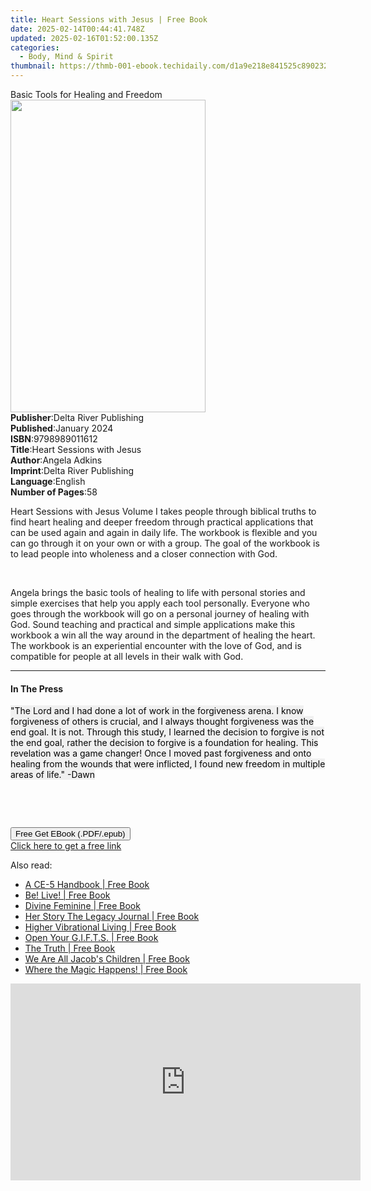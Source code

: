 ```yaml
---
title: Heart Sessions with Jesus | Free Book
date: 2025-02-14T00:44:41.748Z
updated: 2025-02-16T01:52:00.135Z
categories:
  - Body, Mind & Spirit
thumbnail: https://thmb-001-ebook.techidaily.com/d1a9e218e841525c89023256dcf57a26148f8925ec4a1bdb5c5300e5894befab.jpg
---
```

<main id="book-container">
  <div class="flex flex-col">
    <div class="book-brief flex-1 py-6 px-4 sm:p-6 md:py-10 md:px-8">
      <!-- brief-->
      <div class="book-brief-main">Basic Tools for Healing and Freedom</div>
    </div>
    <div
      class="book-meta-info flex-1 grid gap-4 col-start-1 col-end-3 row-start-1 sm:mb-6 sm:grid-cols-4 lg:gap-6 lg:col-start-2 lg:row-end-6 lg:row-span-6 lg:mb-0"
    >
      <div
        class="book-meta-info-left place-content-center mt-4 p-4 text-sm leading-6 col-start-2 col-span-2 dark:text-slate-400"
      >
        <img
          class="w-full h-500 object-cover rounded-lg sm:h-255 sm:col-span-2 lg:col-span-full"
          src="https://img-001-ebook.techidaily.com/d9d358dd38bebc17ddae9910be825ce7f895b0120a5a7d0c0e13c91f0b8a827c.jpg"
          alt=""
          width="312"
          height="500"
        />
      </div>
      <div
        class="book-meta-info-right mt-2 col-start-1 row-start-2 col-span-3 self-center"
      >
        <!-- meta data  -->
        <div class="flex flex-col px-4 md:px-8">
          <div class="flex-1">
            <strong>Publisher</strong>:<span class="px-2"
              >Delta River Publishing</span
            >
          </div>
          <div class="flex-1">
            <strong>Published</strong>:<span class="px-2">January 2024</span>
          </div>
          <div class="flex-1">
            <strong>ISBN</strong>:<span class="px-2">9798989011612</span>
          </div>
          <div class="flex-1">
            <strong>Title</strong>:<span class="px-2"
              >Heart Sessions with Jesus</span
            >
          </div>
          <div class="flex-1">
            <strong>Author</strong>:<span class="px-2">Angela Adkins</span>
          </div>
          <div class="flex-1">
            <strong>Imprint</strong>:<span class="px-2"
              >Delta River Publishing</span
            >
          </div>
          <div class="flex-1">
            <strong>Language</strong>:<span class="px-2">English</span>
          </div>
          <div class="flex-1">
            <strong>Number of Pages</strong>:<span class="px-2">58</span>
          </div>
        </div>
      </div>
    </div>
    <div class="book-description flex-1 py-6 px-4 sm:p-6 md:py-10 md:px-8">
      <div class="book-description-main">
        <div accordion-content="" id="description">
          <p>
            Heart Sessions with Jesus Volume I takes people through biblical
            truths to find heart healing and deeper freedom through practical
            applications that can be used again and again in daily life. The
            workbook is flexible and you can go through it on your own or with a
            group. The goal of the workbook is to lead people into wholeness and
            a closer connection with God.
          </p>
          <p><br /></p>
          <p>
            Angela brings the basic tools of healing to life with personal
            stories and simple exercises that help you apply each tool
            personally. Everyone who goes through the workbook will go on a
            personal journey of healing with God. Sound teaching and practical
            and simple applications make this workbook a win all the way around
            in the department of healing the heart. The workbook is an
            experiential encounter with the love of God, and is compatible for
            people at all levels in their walk with God.
          </p>
        </div>
      </div>
    </div>
    <div class="book-excerpts flex-1 py-6 px-4 sm:p-6 md:py-10 md:px-8">
      <!-- excerpts-->
      <div class="book-excerpts-main">
        <hr />
        <h4 class="placeholder placeholder-heading">
          <span>In The Press</span>
        </h4>
        <p></p>
        <p>
          <span
            style="
              background-color: rgba(240, 240, 240, 1);
              color: rgba(5, 5, 5, 1);
            "
            >"The Lord and I had done a lot of work in the forgiveness arena. I
            know forgiveness of others is crucial, and I always thought
            forgiveness was the end goal. It is not. Through this study, I
            learned the decision to forgive is not the end goal, rather the
            decision to forgive is a foundation for healing. This revelation was
            a game changer! Once I moved past forgiveness and onto healing from
            the wounds that were inflicted, I found new freedom in multiple
            areas of life." -Dawn</span
          >
        </p>
        <p><br /></p>
        <p>
          <span
            style="
              background-color: rgba(240, 240, 240, 1);
              color: rgba(5, 5, 5, 1);
            "
            ><span>﻿</span></span
          >
        </p>
        <p></p>
      </div>
    </div>
    <div
      class="book-about-author flex-1 py-6 px-4 sm:p-6 md:py-10 md:px-8"
    ></div>
    <div class="book-free-get flex-1 py-6 px-4 sm:p-6 md:py-10 md:px-8">
      <button
        id="btn-free-get"
        class="bg-blue-500 hover:bg-blue-700 text-white font-bold py-2 px-4 rounded"
      >
        Free Get EBook (.PDF/.epub)
      </button>
      <div id="countdown-display" class="px-2 text-lg mt-2"></div>
      <a
        id="free-link"
        class="hidden bg-blue-500 hover:bg-blue-700 text-white font-bold py-2 px-4 rounded"
        href="https://www.ebooks.com/en-us/book/211239268/heart-sessions-with-jesus/angela-adkins/"
        target="_blank"
        >Click here to get a free link</a
      >
    </div>
    <script>
      let countdownTime = 0;
      let countdownInterval = null;
      document
        .getElementById('btn-free-get')
        .addEventListener('click', startCountdown);
      function startCountdown() {
        countdownTime = new Date().getTime() + 60000 * 3;
        countdownInterval = setInterval(updateCountdown, 1000);
        document.getElementById('btn-free-get').disabled = true;
        document
          .getElementById('btn-free-get')
          .classList.add('bg-gray-500', 'cursor-not-allowed');
      }
      function updateCountdown() {
        let currentTime = new Date().getTime();
        let timeLeft = countdownTime - currentTime;
        let secondsLeft = Math.floor(timeLeft / 1000);
        document.getElementById('countdown-display').innerHTML =
          `Remaining time: ${secondsLeft} seconds.`;
        if (secondsLeft <= 0) {
          clearInterval(countdownInterval);
          document.getElementById('btn-free-get').classList.add('hidden');
          document.getElementById('free-link').classList.remove('hidden');
          document.getElementById('countdown-display').innerHTML = '';
        }
      }
    </script>
  </div>
</main>

<ins class="adsbygoogle"
      style="display:block"
      data-ad-client="ca-pub-7571918770474297"
      data-ad-slot="8358498916"
      data-ad-format="auto"
      data-full-width-responsive="true"></ins>
    

<span class="atpl-alsoreadstyle">Also read:</span>
<div><ul>
<li><a href="https://novels-ebooks.techidaily.com/209863500-9781999425517-a-ce-5-handbook/"><u>A CE-5 Handbook | Free Book</u></a></li>
<li><a href="https://novels-ebooks.techidaily.com/209863616-9781949362268-be-live/"><u>Be! Live! | Free Book</u></a></li>
<li><a href="https://novels-ebooks.techidaily.com/209863577-9781732554313-divine-feminine/"><u>Divine Feminine | Free Book</u></a></li>
<li><a href="https://novels-ebooks.techidaily.com/209863906-9781939119353-her-story-the-legacy-journal/"><u>Her Story The Legacy Journal | Free Book</u></a></li>
<li><a href="https://novels-ebooks.techidaily.com/209863478-9780999206935-higher-vibrational-living/"><u>Higher Vibrational Living | Free Book</u></a></li>
<li><a href="https://novels-ebooks.techidaily.com/209863621-9781948400817-open-your-gifts/"><u>Open Your G.I.F.T.S. | Free Book</u></a></li>
<li><a href="https://novels-ebooks.techidaily.com/209863396-9781945026461-the-truth/"><u>The Truth | Free Book</u></a></li>
<li><a href="https://novels-ebooks.techidaily.com/209863631-9781732476011-we-are-all-jacobs-children/"><u>We Are All Jacob's Children | Free Book</u></a></li>
<li><a href="https://novels-ebooks.techidaily.com/209863732-9780998169316-where-the-magic-happens/"><u>Where the Magic Happens! | Free Book</u></a></li>
</ul></div>

<!-- affiliate ads begin -->
<iframe width="560" height="315" src="https://www.youtube.com/embed/h5uImbOWmTg?si=z4kP-R0QbXbBAJTa" title="YouTube video player" frameborder="0" allow="accelerometer; autoplay; clipboard-write; encrypted-media; gyroscope; picture-in-picture; web-share" referrerpolicy="strict-origin-when-cross-origin" allowfullscreen></iframe>
<!-- affiliate ads end -->

